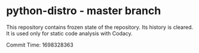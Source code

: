 # python-distro - master branch

This repository contains frozen state of the repository.
Its history is cleared. It is used only for static code
analysis with Codacy.

Commit Time: 1698328363